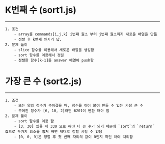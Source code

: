 # K번째 수 (sort1.js)
----
    1. 조건
        - array를 commands[i,j,k] i번쨰 원소 부터 j번쨰 원소까지 새로운 배열을 만듦
        - 정렬 후 k번쨰 인자가 답. 
    2. 문제 풀이
        - slice 함수를 이용해서 새로운 배열을 생성함
        - sort 함수를 이용해서 정렬
        - 정렬한 함수[k-1]를 answer 배열에 push함




# 가장 큰 수 (sort2.js)
---
    1. 조건
        - 또는 양의 정수가 주어졌을 때, 정수를 이어 붙여 만들 수 있는 가장 큰 수
        - 주어진 정수가 [6, 10, 2]라면 6201이 반환 돼야 함
    2. 문제 풀이
        - sort 함수를 이용 함
        - [3, 30] 있을 때 330 으로 해야 더 큰 수가 되기 때문에 `sort`의 `return` 값으로 두가지 요소를 합쳐 빼면 제대로 정렬 시킬 수 있음
        - [0, 0, 0]은 정렬 후 첫 번째 자리의 값이 0인지 확인 하여 처리함